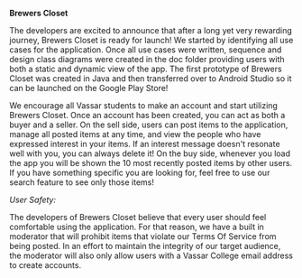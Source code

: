 **Brewers Closet**

The developers are excited to announce that after a long yet very rewarding journey, Brewers Closet is ready for launch!  We started by identifying all use cases for the application.  Once all use cases were written, sequence and design class diagrams were created in the doc folder providing users with both a static and dynamic view of the app.  The first prototype of Brewers Closet was created in Java and then transferred over to Android Studio so it can be launched on the Google Play Store! 

We encourage all Vassar students to make an account and start utilizing Brewers Closet.  Once an account has been created, you can act as both a buyer and a seller.  On the sell side, users can post items to the application, manage all posted items at any time, and view the people who have expressed interest in your items.  If an interest message doesn't resonate well with you, you can always delete it!  On the buy side, whenever you load the app you will be shown the 10 most recently posted items by other users.  If you have something specific you are looking for, feel free to use our search feature to see only those items!

_User Safety:_

The developers of Brewers Closet believe that every user should feel comfortable using the application.  For that reason, we have a built in moderator that will prohibit items that violate our Terms Of Service from being posted.  In an effort to maintain the integrity of our target audience, the moderator will also only allow users with a Vassar College email address to create accounts.  
